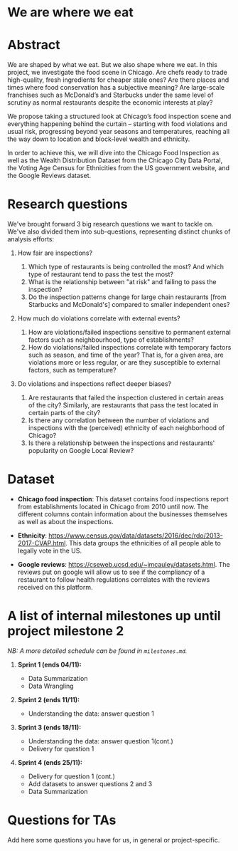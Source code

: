 # We are where we eat

# Abstract
We are shaped by what we eat. But we also shape where we eat.  In this project, we investigate the food scene in Chicago. Are chefs ready to trade high-quality, fresh ingredients for cheaper stale ones? Are there places and times where food conservation has a subjective meaning? Are large-scale franchises such as McDonald’s and Starbucks under the same level of scrutiny as normal restaurants despite the economic interests at play? 

We propose taking a structured look at Chicago’s food inspection scene and everything happening behind the curtain – starting with food violations and usual risk, progressing beyond year seasons and temperatures, reaching all the way down to location and block-level wealth and ethnicity.

In order to achieve this, we will dive into the Chicago Food Inspection as well as the Wealth Distribution Dataset from the Chicago City Data Portal, the Voting Age Census for Ethnicities from the US government website, and the Google Reviews dataset.

# Research questions
We've brought forward 3 big research questions we want to tackle on. We've also divided them into sub-questions, representing distinct chunks of analysis efforts:
1. How fair are inspections?
	1. Which type of restaurants is being controlled the most? And which type of restaurant tend to pass the test the most? 
	2. What is the relationship between "at risk" and failing to pass the inspection?
	3. Do the inspection patterns change for large chain restaurants [from Starbucks and McDonald's] compared to smaller independent ones? 

2. How much do violations correlate with external events?
	1. How are violations/failed inspections sensitive to permanent external factors such as neighbourhood, type of establishments?
	2. How do violations/failed inspections correlate with temporary factors such as season, and time of the year? That is, for a given area, are violations more or less regular, or are they susceptible to external factors, such as temperature?

3. Do violations and inspections reflect deeper biases?
	1. Are restaurants that failed the inspection clustered in certain areas of the city? Similarly, are restaurants that pass the test located in certain parts of the city?
	2. Is there any correlation between the number of violations and inspections with the (perceived) ethnicity of each neighborhood of Chicago?
	3. Is there a relationship between the inspections and restaurants' popularity on Google Local Review?

# Dataset
- **Chicago food inspection**: This dataset contains food inspections report from establishments located in Chicago from 2010 until now. The different columns contain information about the businesses themselves as well as about the inspections. 

- **Ethnicity**:  https://www.census.gov/data/datasets/2016/dec/rdo/2013-2017-CVAP.html. This data groups the ethnicities of all people able to legally vote in the US. 

- **Google reviews**:  https://cseweb.ucsd.edu/~jmcauley/datasets.html. The reviews put on google will allow us to see if the compliancy of a restaurant to follow health regulations correlates with the reviews received on this platform.


# A list of internal milestones up until project milestone 2
*NB: A more detailed schedule can be found in `milestones.md`.*
1. **Sprint 1 (ends 04/11):** 
   - Data Summarization
   - Data Wrangling

2. **Sprint 2 (ends 11/11):**
   - Understanding the data: answer question 1

3. **Sprint 3 (ends 18/11):**
   - Understanding the data: answer question 1(cont.)
   - Delivery for question 1

4. **Sprint 4 (ends 25/11):**
   - Delivery for question 1 (cont.)
   - Add datasets to answer questions 2 and 3
   - Data Summarization


# Questions for TAs
Add here some questions you have for us, in general or project-specific.
